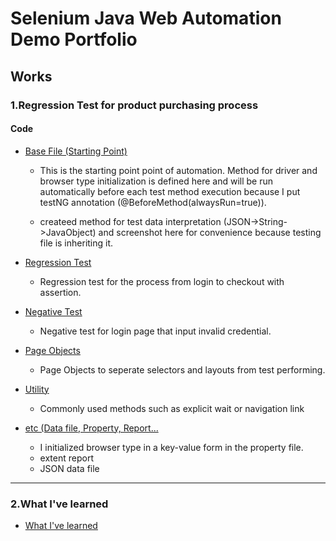 # Selenium Java Web Automation Demo Portfolio

## Works
### 1.Regression Test for product purchasing process

#### Code

* [Base File (Starting Point)](https://github.com/wohu8292/SeleniumWebTesting_Portfolio_DemoProject/blob/main/src/test/java/testComponents/BaseTest.java)

  * This is the starting point point of automation. Method for driver and browser type initialization is defined here and will be run automatically before each test method execution because I put testNG annotation (@BeforeMethod(alwaysRun=true)).
    
  * createed method for test data interpretation (JSON->String->JavaObject) and screenshot here for convenience because testing file is inheriting it. 
  
* [Regression Test](https://github.com/wohu8292/SeleniumWebTesting_Portfolio_DemoProject/blob/main/src/test/java/tests/TestPractice.java)

  * Regression test for the process from login to checkout with assertion.

* [Negative Test](https://github.com/wohu8292/SeleniumWebTesting_Portfolio_DemoProject/blob/main/src/test/java/tests/ErrorValidation.java)

  * Negative test for login page that input invalid credential.
  
* [Page Objects](https://github.com/wohu8292/SeleniumWebTesting_Portfolio_DemoProject/tree/main/src/main/java/pageObjects)

  * Page Objects to seperate selectors and layouts from test performing.
  
* [Utility](https://github.com/wohu8292/SeleniumWebTesting_Portfolio_DemoProject/blob/main/src/main/java/abstractComponents/Utility.java)

  * Commonly used methods such as explicit wait or navigation link

* [etc (Data file, Property, Report...](https://github.com/wohu8292/SeleniumWebTesting_Portfolio_DemoProject/tree/main/src/main/java/resources)
  
  * I initialized browser type in a key-value form in the property file.
  * extent report
  * JSON data file

--------------

### 2.What I've learned

* [What I've learned](https://github.com/wohu8292/SeleniumWebTesting_Learning)



